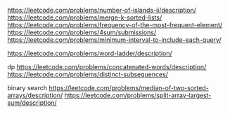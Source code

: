 https://leetcode.com/problems/number-of-islands-ii/description/
https://leetcode.com/problems/merge-k-sorted-lists/
https://leetcode.com/problems/frequency-of-the-most-frequent-element/
https://leetcode.com/problems/4sum/submissions/
https://leetcode.com/problems/minimum-interval-to-include-each-query/

https://leetcode.com/problems/word-ladder/description/

dp
https://leetcode.com/problems/concatenated-words/description/
https://leetcode.com/problems/distinct-subsequences/

binary search
https://leetcode.com/problems/median-of-two-sorted-arrays/description/
https://leetcode.com/problems/split-array-largest-sum/description/